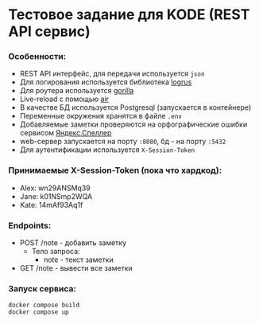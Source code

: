 # Тестовое задание для KODE (REST API сервис)

### Особенности:
- REST API интерфейс, для передачи используется `json`
- Для логирования используется библиотека [logrus](https://github.com/sirupsen/logrus)
- Для роутера используется [gorilla](https://github.com/gorilla/mux)
- Live-reload с помощью [air](https://github.com/air-verse/air)
- В качестве БД используется Postgresql (запускается в контейнере)
- Переменные окружения хранятся в файле `.env`
- Добавляемые заметки проверяются на орфографические ошибки сервисом [Яндекс.Спеллер](https://yandex.ru/dev/speller)
- web-сервер запускается на порту `:8080`, бд - на порту `:5432`
- Для аутентификации используется `X-Session-Token`

### Принимаемые X-Session-Token (пока что хардкод):
- Alex: wn29ANSMq39
- Jane: k01NSmp2WQA
- Kate: 14mAf93Aq1f

### Endpoints:
- POST /note - добавить заметку
  - Тело запроса:
    - note - текст заметки
- GET /note - вывести все заметки

### Запуск сервиса:
```
docker compose build
docker compose up
```
